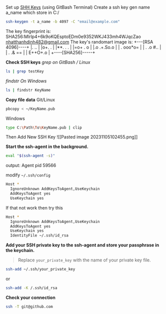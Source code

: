 Set up [SHH Keys](https://youtu.be/RGOj5yH7evk?si=uBO5M8sRXltefoGh&t=1230) (using GitBash Terminal)
Create a ssh key gen name a_name which store in C:/
```bash
ssh-keygen -t a_name -b 4097 -C "email@example.com"
```

The key fingerprint is:
SHA256:Mlrlp4+6k9oKQEsptoEDm0e9352WKJ433mh4WJqcZao nhatthanhdinh482@gmail.com
The key's randomart image is:
+---[RSA 4096]----+
|. ..             |
|o+. .            |
|**.  .  .        |
|=o+ .  o         |
|.o   .+.So.o     |
| .   ooo*o=      |
|  . .o #..       |
|   . .& ==       |
|    E++O+.o      |
+----[SHA256]-----+

**Check SSH keys** 
*grep on GitBash / Linux* 
```bash
ls | grep testKey
```
*findstr On Windows* 
```bash
ls | findstr KeyName
```

**Copy file data**
Git/Linux
```bash
pbcopy < ~/KeyName.pub
```
Windows
```bash
type C:\Path\To\KeyName.pub | clip
```
Then Add New SSH Key
![[Pasted image 20231105102455.png]]

**Start the ssh-agent in the background.**
```bash
eval "$(ssh-agent -s)"
```
output: Agent pid 59566


modify `~/.ssh/config`
```bash
Host *
  IgnoreUnknown AddKeysToAgent,UseKeychain
  AddKeysToAgent yes
  UseKeychain yes
```
If that not work then try this
```bash
Host *
  IgnoreUnknown AddKeysToAgent,UseKeychain
  AddKeysToAgent yes
  UseKeychain yes
  IdentityFile ~/.ssh/id_rsa
```

**Add your SSH private key to the ssh-agent and store your passphrase in the keychain.**
> Replace `your_private_key` with the name of your private key file.
```bash
ssh-add ~/.ssh/your_private_key
```
or
```bash
ssh-add -K /.ssh/id_rsa
```

**Check your connection**
```bash
ssh -T git@github.com
```

